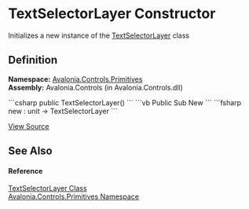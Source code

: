 # TextSelectorLayer Constructor


Initializes a new instance of the <a href="T_Avalonia_Controls_Primitives_TextSelectorLayer">TextSelectorLayer</a> class



## Definition
**Namespace:** <a href="N_Avalonia_Controls_Primitives">Avalonia.Controls.Primitives</a>  
**Assembly:** Avalonia.Controls (in Avalonia.Controls.dll)

<Tabs groupId="api-code-preview">
<TabItem value="csharp" label="C#">
```csharp
public TextSelectorLayer()
```
</TabItem>
<TabItem value="vb" label="VB">
```vb
Public Sub New
```
</TabItem>
<TabItem value="fsharp" label="F#">
```fsharp
new : unit -> TextSelectorLayer
```
</TabItem>
</Tabs>



<a href="https://github.com/AvaloniaUI/Avalonia/tree/master/src/Avalonia.Controls/Primitives/TextSelectorLayer.cs" title="View the source code">View Source</a>



## See Also


#### Reference
<a href="T_Avalonia_Controls_Primitives_TextSelectorLayer">TextSelectorLayer Class</a>  
<a href="N_Avalonia_Controls_Primitives">Avalonia.Controls.Primitives Namespace</a>  

